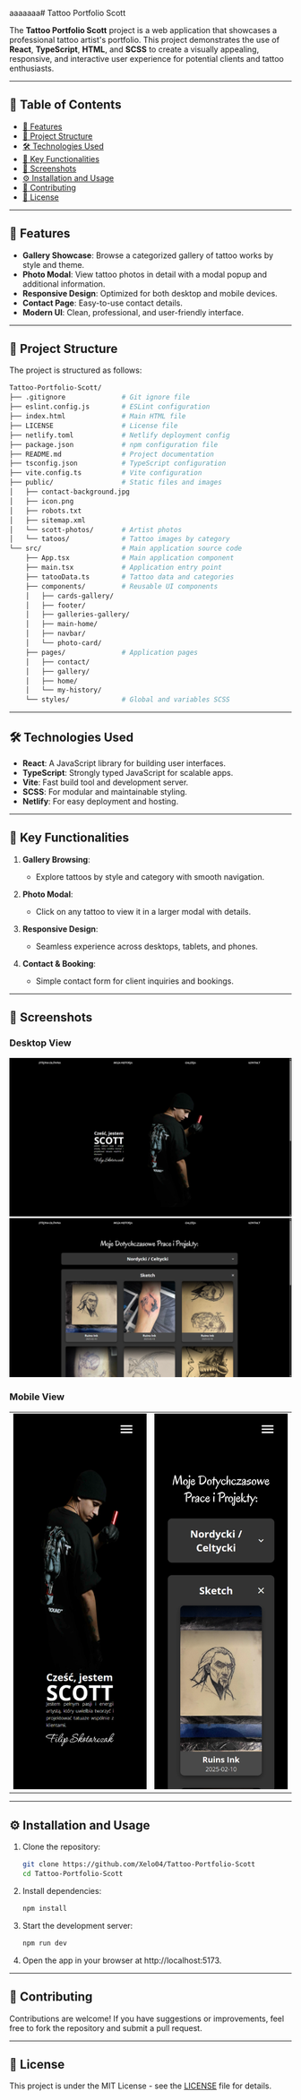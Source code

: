 aaaaaaa# Tattoo Portfolio Scott

The **Tattoo Portfolio Scott** project is a web application that showcases a professional tattoo artist's portfolio. This project demonstrates the use of **React**, **TypeScript**, **HTML**, and **SCSS** to create a visually appealing, responsive, and interactive user experience for potential clients and tattoo enthusiasts.

---

## 📖 Table of Contents

- [🚀 Features](#-features)
- [📂 Project Structure](#-project-structure)
- [🛠️ Technologies Used](#️-technologies-used)
- [🌟 Key Functionalities](#-key-functionalities)
- [📸 Screenshots](#-screenshots)
- [⚙️ Installation and Usage](#️-installation-and-usage)
- [🤝 Contributing](#-contributing)
- [📜 License](#-license)

---

## 🚀 Features

- **Gallery Showcase**: Browse a categorized gallery of tattoo works by style and theme.
- **Photo Modal**: View tattoo photos in detail with a modal popup and additional information.
- **Responsive Design**: Optimized for both desktop and mobile devices.
- **Contact Page**: Easy-to-use contact details.
- **Modern UI**: Clean, professional, and user-friendly interface.

---

## 📂 Project Structure

The project is structured as follows:

```bash
Tattoo-Portfolio-Scott/
├── .gitignore              # Git ignore file
├── eslint.config.js        # ESLint configuration
├── index.html              # Main HTML file
├── LICENSE                 # License file
├── netlify.toml            # Netlify deployment config
├── package.json            # npm configuration file
├── README.md               # Project documentation
├── tsconfig.json           # TypeScript configuration
├── vite.config.ts          # Vite configuration
├── public/                 # Static files and images
│   ├── contact-background.jpg
│   ├── icon.png
│   ├── robots.txt
│   ├── sitemap.xml
│   └── scott-photos/       # Artist photos
│   └── tatoos/             # Tattoo images by category
└── src/                    # Main application source code
    ├── App.tsx             # Main application component
    ├── main.tsx            # Application entry point
    ├── tatooData.ts        # Tattoo data and categories
    ├── components/         # Reusable UI components
    │   ├── cards-gallery/
    │   ├── footer/
    │   ├── galleries-gallery/
    │   ├── main-home/
    │   ├── navbar/
    │   └── photo-card/
    ├── pages/              # Application pages
    │   ├── contact/
    │   ├── gallery/
    │   ├── home/
    │   └── my-history/
    └── styles/             # Global and variables SCSS
```

---

## 🛠️ Technologies Used

- **React**: A JavaScript library for building user interfaces.
- **TypeScript**: Strongly typed JavaScript for scalable apps.
- **Vite**: Fast build tool and development server.
- **SCSS**: For modular and maintainable styling.
- **Netlify**: For easy deployment and hosting.

---

## 🌟 Key Functionalities

1. **Gallery Browsing**:

   - Explore tattoos by style and category with smooth navigation.

2. **Photo Modal**:

   - Click on any tattoo to view it in a larger modal with details.

3. **Responsive Design**:

   - Seamless experience across desktops, tablets, and phones.

4. **Contact & Booking**:
   - Simple contact form for client inquiries and bookings.

---

## 📸 Screenshots

### Desktop View

![Home Page](public/screenshots/DesktopHome.png)
![Gallery View](public/screenshots/DesktopGallery.png)

### Mobile View
<table>
  <tr>
    <td><img src="public/screenshots/MobileHome.png"></td>
    <td><img src="public/screenshots/MobileGallery.png"></td>
  </tr>
</table>

---

## ⚙️ Installation and Usage

1. Clone the repository:
   ```bash
   git clone https://github.com/Xelo04/Tattoo-Portfolio-Scott
   cd Tattoo-Portfolio-Scott
   ```
2. Install dependencies:
   ```bash
   npm install
   ```
3. Start the development server:
   ```bash
   npm run dev
   ```
4. Open the app in your browser at http://localhost:5173.

---

## 🤝 Contributing

Contributions are welcome! If you have suggestions or improvements, feel free to fork the repository and submit a pull request.

---

## 📜 License

This project is under the MIT License - see the [LICENSE](./LICENSE) file for details.
